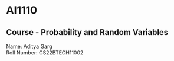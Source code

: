# AI1110

## Course - Probability and Random Variables <br />

Name: Aditya Garg <br />
Roll Number: CS22BTECH11002<br />
